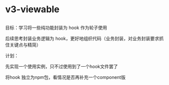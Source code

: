 # v3-viewable

##

目标：学习将一些纯功能封装为 hook 作为轮子使用

后续思考封装业务逻辑为 hook，更好地组织代码（业务封装，对业务封装要求抓住关键点与精简）

计划：

先实现一个使用实例，只不过使用到了一个hook文件罢了

将hook 独立为npm包，看情况是否再补充一个component版
